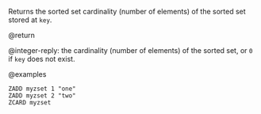 Returns the sorted set cardinality (number of elements) of the sorted set stored
at `key`.

@return

@integer-reply: the cardinality (number of elements) of the sorted set, or `0`
if `key` does not exist.

@examples

```cli
ZADD myzset 1 "one"
ZADD myzset 2 "two"
ZCARD myzset
```
